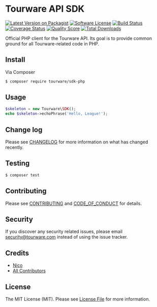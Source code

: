 # Tourware API SDK

[![Latest Version on Packagist][ico-version]][link-packagist]
[![Software License][ico-license]](LICENSE.md)
[![Build Status][ico-travis]][link-travis]
[![Coverage Status][ico-scrutinizer]][link-scrutinizer]
[![Quality Score][ico-code-quality]][link-code-quality]
[![Total Downloads][ico-downloads]][link-downloads]

Official PHP client for the Tourware API. Its goal is to provide common ground for all Tourware-related code in PHP.

## Install

Via Composer

``` bash
$ composer require tourware/sdk-php
```

## Usage

``` php
$skeleton = new Tourware\SDK();
echo $skeleton->echoPhrase('Hello, League!');
```

## Change log

Please see [CHANGELOG](CHANGELOG.md) for more information on what has changed recently.

## Testing

``` bash
$ composer test
```

## Contributing

Please see [CONTRIBUTING](CONTRIBUTING.md) and [CODE_OF_CONDUCT](CODE_OF_CONDUCT.md) for details.

## Security

If you discover any security related issues, please email security@tourware.com instead of using the issue tracker.

## Credits

- [Nico][link-author]
- [All Contributors][link-contributors]

## License

The MIT License (MIT). Please see [License File](LICENSE.md) for more information.

[ico-version]: https://img.shields.io/packagist/v/tourware/sdk-php.svg?style=flat-square
[ico-license]: https://img.shields.io/badge/license-MIT-brightgreen.svg?style=flat-square
[ico-travis]: https://img.shields.io/travis/tourware/sdk-php/master.svg?style=flat-square
[ico-scrutinizer]: https://img.shields.io/scrutinizer/coverage/g/tourware/sdk-php.svg?style=flat-square
[ico-code-quality]: https://img.shields.io/scrutinizer/g/tourware/sdk-php.svg?style=flat-square
[ico-downloads]: https://img.shields.io/packagist/dt/tourware/sdk-php.svg?style=flat-square

[link-packagist]: https://packagist.org/packages/tourware/sdk-php
[link-travis]: https://travis-ci.org/tourware/sdk-php
[link-scrutinizer]: https://scrutinizer-ci.com/g/tourware/sdk-php/code-structure
[link-code-quality]: https://scrutinizer-ci.com/g/tourware/sdk-php
[link-downloads]: https://packagist.org/packages/tourware/sdk-php
[link-author]: https://github.com/tourware
[link-contributors]: ../../contributors
